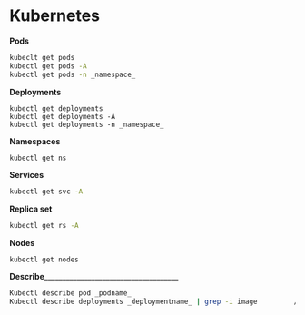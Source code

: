 # Kubernetes

**Pods**
```bash
kubeclt get pods 
kubectl get pods -A
kubectl get pods -n _namespace_
```
**Deployments**
```kube
kubectl get deployments
kubectl get deployments -A
kubectl get deployments -n _namespace_
```
**Namespaces**
```bash
kubectl get ns
```
**Services**
```bash
kubectl get svc -A
```
**Replica set**
```bash
kubectl get rs -A
```
**Nodes**
```kube
kubectl get nodes
```


**Describe**_____________________________________ 
```bash
Kubectl describe pod _podname_
Kubectl describe deployments _deploymentname_ | grep -i image         //extract what image has been used
```

